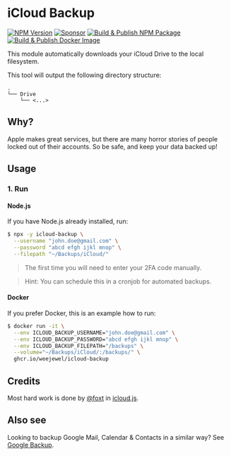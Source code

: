 # iCloud Backup

[![NPM Version](https://img.shields.io/npm/v/icloud-backup)](https://npmjs.com/package/icloud-backup)
[![Sponsor](https://img.shields.io/github/sponsors/weejewel)](https://github.com/sponsors/WeeJeWel)
[![Build & Publish NPM Package](https://github.com/WeeJeWel/node-icloud-backup/actions/workflows/npm-publish.yml/badge.svg)](https://github.com/WeeJeWel/node-icloud-backup/actions/workflows/npm-publish.yml)
[![Build & Publish Docker Image](https://github.com/WeeJeWel/node-icloud-backup/actions/workflows/ghcr-publish.yml/badge.svg)](https://github.com/WeeJeWel/node-icloud-backup/actions/workflows/ghcr-publish.yml)

This module automatically downloads your iCloud Drive to the local filesystem.

This tool will output the following directory structure:

```
.
└── Drive
    └── <...>
```

## Why?

Apple makes great services, but there are many horror stories of people locked out of their accounts. So be safe, and keep your data backed up!

## Usage

### 1. Run

#### Node.js

If you have Node.js already installed, run:

```bash
$ npx -y icloud-backup \
  --username "john.doe@gmail.com" \
  --password "abcd efgh ijkl mnop" \
  --filepath "~/Backups/iCloud/"
```

> The first time you will need to enter your 2FA code manually.

> Hint: You can schedule this in a cronjob for automated backups.

#### Docker

If you prefer Docker, this is an example how to run: 

```bash
$ docker run -it \
  --env ICLOUD_BACKUP_USERNAME="john.doe@gmail.com" \
  --env ICLOUD_BACKUP_PASSWORD="abcd efgh ijkl mnop" \
  --env ICLOUD_BACKUP_FILEPATH="/backups" \
  --volume="~/Backups/iCloud/:/backups/" \
  ghcr.io/weejewel/icloud-backup
```

## Credits

Most hard work is done by [@foxt](https://github.com/foxt) in [icloud.js](https://github.com/foxt/icloud.js).

## Also see

Looking to backup Google Mail, Calendar & Contacts in a similar way? See [Google Backup](https://github.com/WeeJeWel/node-google-backup).
